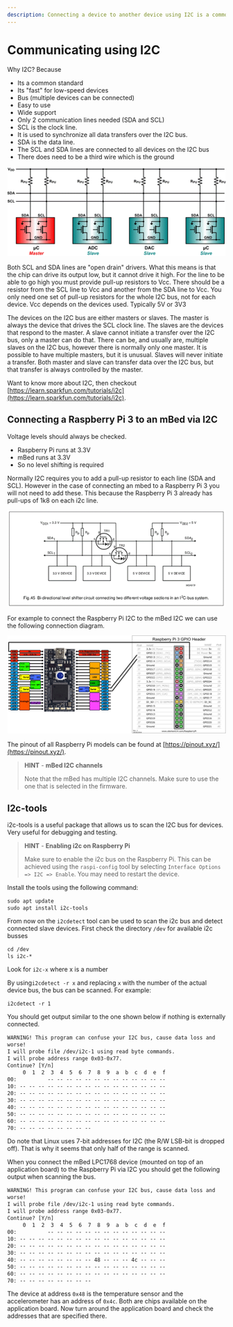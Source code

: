 ```yaml
---
description: Connecting a device to another device using I2C is a common practice. This chapter introduces the basics.
---
```


# Communicating using I2C

Why I2C? Because

* Its a common standard
* Its "fast" for low-speed devices
* Bus (multiple devices can be connected)
* Easy to use
* Wide support
* Only 2 communication lines needed (SDA and SCL)
 * SCL is the clock line.
* It is used to synchronize all data transfers over the I2C bus.
 * SDA is the data line.
* The SCL and SDA lines are connected to all devices on the I2C bus
* There does need to be a third wire which is the ground

![I2C Bus](img/bus.gif)

Both SCL and SDA lines are "open drain" drivers. What this means is that the chip can drive its output low, but it cannot drive it high. For the line to be able to go high you must provide pull-up resistors to Vcc. There should be a resistor from the SCL line to Vcc and another from the SDA line to Vcc. You only need one set of pull-up resistors for the whole I2C bus, not for each device. Vcc depends on the devices used. Typically 5V or 3V3

The devices on the I2C bus are either masters or slaves. The master is always the device that drives the SCL clock line. The slaves are the devices that respond to the master. A slave cannot initiate a transfer over the I2C bus, only a master can do that. There can be, and usually are, multiple slaves on the I2C bus, however there is normally only one master. It is possible to have multiple masters, but it is unusual. Slaves will never initiate a transfer. Both master and slave can transfer data over the I2C bus, but that transfer is always controlled by the master.

Want to know more about I2C, then checkout [https://learn.sparkfun.com/tutorials/i2c](https://learn.sparkfun.com/tutorials/i2c).

## Connecting a Raspberry Pi 3 to an mBed via I2C

Voltage levels should always be checked.

* Raspberry Pi runs at 3.3V
* mBed runs at 3.3V
* So no level shifting is required

Normally I2C requires you to add a pull-up resistor to each line (SDA and SCL). However in the case of connecting an mbed to a Raspberry Pi 3 you will not need to add these. This because the Raspberry Pi 3 already has pull-ups of 1k8 on each i2c line.

![Bidirectional Level Shifter](img/bidirectional_level_shifter.png)

For example to connect the Raspberry Pi I2C to the mBed I2C we can use the following connection diagram.

![Connecting RPi3 to mBed via I2C](img/i2c_connection_pi_mbed.png)

The pinout of all Raspberry Pi models can be found at [https://pinout.xyz/](https://pinout.xyz/).

> **HINT** - **mBed I2C channels**
>
> Note that the mBed has multiple I2C channels. Make sure to use the one that is selected in the firmware.

## I2c-tools

i2c-tools is a useful package that allows us to scan the I2C bus for devices. Very useful for debugging and testing.

> **HINT** - **Enabling i2c on Raspberry Pi**
>
> Make sure to enable the i2c bus on the Raspberry Pi. This can be achieved using the `raspi-config` tool by selecting `Interface Options => I2C => Enable`. You may need to restart the device.

Install the tools using the following command:

```shell
sudo apt update
sudo apt install i2c-tools
```

From now on the `i2cdetect` tool can be used to scan the i2c bus and detect connected slave devices. First check the directory `/dev` for available i2c busses

```shell
cd /dev
ls i2c-*
```

Look for `i2c-x` where x is a number

By using`i2cdetect -r x` and replacing `x` with the number of the actual device bus, the bus can be scanned. For example:

```shell
i2cdetect -r 1
```

You should get output similar to the one shown below if nothing is externally connected.

```text
WARNING! This program can confuse your I2C bus, cause data loss and worse!
I will probe file /dev/i2c-1 using read byte commands.
I will probe address range 0x03-0x77.
Continue? [Y/n]
     0  1  2  3  4  5  6  7  8  9  a  b  c  d  e  f
00:          -- -- -- -- -- -- -- -- -- -- -- -- --
10: -- -- -- -- -- -- -- -- -- -- -- -- -- -- -- --
20: -- -- -- -- -- -- -- -- -- -- -- -- -- -- -- --
30: -- -- -- -- -- -- -- -- -- -- -- -- -- -- -- --
40: -- -- -- -- -- -- -- -- -- -- -- -- -- -- -- --
50: -- -- -- -- -- -- -- -- -- -- -- -- -- -- -- --
60: -- -- -- -- -- -- -- -- -- -- -- -- -- -- -- --
70: -- -- -- -- -- -- -- --
```

Do note that Linux uses 7-bit addresses for I2C (the R/W LSB-bit is dropped off). That is why it seems that only half of the range is scanned.

When you connect the mBed LPC1768 device (mounted on top of an application board) to the Raspberry Pi via I2C you should get the following output when scanning the bus.

```text
WARNING! This program can confuse your I2C bus, cause data loss and worse!
I will probe file /dev/i2c-1 using read byte commands.
I will probe address range 0x03-0x77.
Continue? [Y/n]
     0  1  2  3  4  5  6  7  8  9  a  b  c  d  e  f
00:          -- -- -- -- -- -- -- -- -- -- -- -- --
10: -- -- -- -- -- -- -- -- -- -- -- -- -- -- -- --
20: -- -- -- -- -- -- -- -- -- -- -- -- -- -- -- --
30: -- -- -- -- -- -- -- -- -- -- -- -- -- -- -- --
40: -- -- -- -- -- -- -- -- 48 -- -- -- 4c -- -- --
50: -- -- -- -- -- -- -- -- -- -- -- -- -- -- -- --
60: -- -- -- -- -- -- -- -- -- -- -- -- -- -- -- --
70: -- -- -- -- -- -- -- --
```

The device at address `0x48` is the temperature sensor and the accelerometer has an address of `0x4c`. Both are chips available on the application board. Now turn around the application board and check the addresses that are specified there.